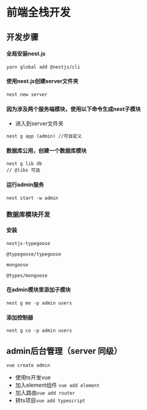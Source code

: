 # 前端全栈开发

## 开发步骤

#### 全局安装nest.js

```
yarn global add @nestjs/cli
```

#### 使用nest.js创建server文件夹

```
nest new server
```

#### 因为涉及两个服务端模块，使用以下命令生成nest子模块

- 进入到server文件夹

```
nest g app (admin) //可自定义
```

#### 数据库公用，创建一个数据库模块

```
nest g lib db
// @libs 可选
```

#### 运行admin服务

```
nest start -w admin
```

### 数据库模块开发

#### 安装 

`nestjs-typegoose  `

`@typegoose/typegoose`

`mongoose`

`@types/mongoose`

#### 在admin模块里添加子模块

`nest g mo -p admin users`

#### 添加控制器

`nest g co -p admin users`



## admin后台管理（server 同级）

`vue create admin`

- 使用ts开发vue
- 加入element组件 `vue add element`
- 加入路由`vue add router`
- 转ts项目`vue add typescript`

